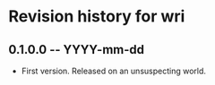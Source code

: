 # Revision history for wri

## 0.1.0.0 -- YYYY-mm-dd

* First version. Released on an unsuspecting world.
